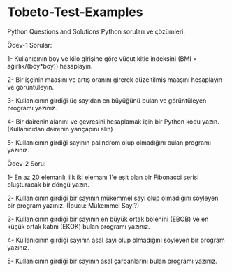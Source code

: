 # Tobeto-Test-Examples
Python Questions and Solutions
Python soruları ve çözümleri.

Ödev-1 Sorular:

1- Kullanıcının boy ve kilo girişine göre vücut kitle indeksini (BMI = ağırlık/(boy*boy)) hesaplayın.

2- Bir işçinin maaşını ve artış oranını girerek düzeltilmiş maaşını hesaplayın ve görüntüleyin.

3- Kullanıcının girdiği üç sayıdan en büyüğünü bulan ve görüntüleyen programı yazınız.

4- Bir dairenin alanını ve çevresini hesaplamak için bir Python kodu yazın. (Kullanıcıdan dairenin yarıçapını alın)

5- Kullanıcının girdiği sayının palindrom olup olmadığını bulan programı yazınız.

Ödev-2 Soru:

1- En az 20 elemanlı, ilk iki elemanı 1'e eşit olan bir Fibonacci serisi oluşturacak bir döngü yazın.

2- Kullanıcının girdiği bir sayının mükemmel sayı olup olmadığını söyleyen bir program yazınız. (İpucu: Mükemmel Sayı?)

3- Kullanıcının girdiği bir sayının en büyük ortak bölenini (EBOB) ve en küçük ortak katını (EKOK) bulan programı yazınız.

4- Kullanıcının girdiği sayının asal sayı olup olmadığını söyleyen bir program yazınız.

5- Kullanıcının girdiği bir sayının asal çarpanlarını bulan programı yazınız.
